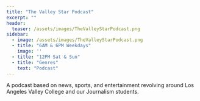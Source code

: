 ```yaml
---
title: "The Valley Star Podcast"
excerpt: ""
header:
  teaser: /assets/images/TheValleyStarPodcast.png
sidebar:
  - image: /assets/images/TheValleyStarPodcast.png
  - title: "6AM & 6PM Weekdays"
    image: ''
  - title: "12PM Sat & Sun"
  - title: "Genres"
    text: "Podcast"
---
```


A podcast based on news, sports, and entertainment revolving around Los Angeles Valley College and our Journalism students.
